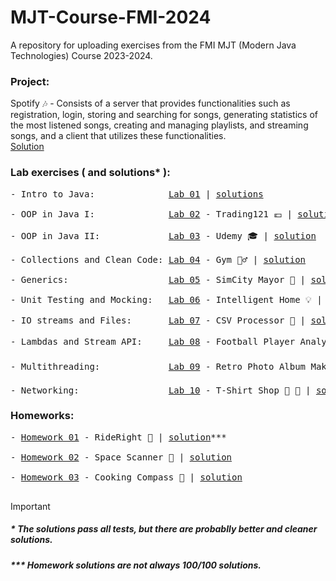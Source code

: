 # MJT-Course-FMI-2024
A repository for uploading exercises from the FMI MJT (Modern Java Technologies) Course 2023-2024.

### Project:
Spotify 🎶 - Consists of a server that provides functionalities such as registration, login, storing and searching for songs, generating statistics of the most listened songs, creating and managing playlists, and streaming songs, and a client that utilizes these functionalities. </br>
<a href="https://github.com/asen-krasimirov/MJT-Course-2024/tree/main/Project/Spotify">Solution</a>

### Lab exercises ( and solutions* ):
<pre>
- Intro to Java:              <a href="https://github.com/fmi/java-course/tree/mjt-2023-2024/01-intro-to-java/lab">Lab 01</a> | <a href="https://github.com/asen-krasimirov/MJT-Course-2024/tree/main/labs/Week01/src">solutions</a> </br>
- OOP in Java I:              <a href="https://github.com/fmi/java-course/tree/mjt-2023-2024/02-oop-in-java-i/lab">Lab 02</a> - Trading121 💶 | <a href="https://github.com/asen-krasimirov/MJT-Course-2024/tree/main/labs/Week02/src">solution</a> </br>
- OOP in Java II:             <a href="https://github.com/fmi/java-course/tree/mjt-2023-2024/03-oop-in-java-ii/lab">Lab 03</a> - Udemy 🎓 | <a href="https://github.com/asen-krasimirov/MJT-Course-2024/tree/main/labs/Week03/src">solution</a> </br>
- Collections and Clean Code: <a href="https://github.com/fmi/java-course/tree/mjt-2023-2024/04-collections-clean-code/lab">Lab 04</a> - Gym 🏋️‍♂️ | <a href="https://github.com/asen-krasimirov/MJT-Course-2024/tree/main/labs/Week04/src">solution</a> </br>
- Generics:                   <a href="https://github.com/fmi/java-course/tree/mjt-2023-2024/05-generics/lab">Lab 05</a> - SimCity Mayor 🌇 | <a href="https://github.com/asen-krasimirov/MJT-Course-2024/tree/main/labs/Week05/src">solution</a> </br>
- Unit Testing and Mocking:   <a href="https://github.com/fmi/java-course/tree/mjt-2023-2024/06-unit-testing-and-mocking/lab">Lab 06</a> - Intelligent Home 💡 | <a href="https://github.com/asen-krasimirov/MJT-Course-2024/tree/main/labs/Week06/">solution</a> </br>
- IO streams and Files:       <a href="https://github.com/fmi/java-course/tree/mjt-2023-2024/07-io-streams-and-files/lab">Lab 07</a> - CSV Processor 📃 | <a href="https://github.com/asen-krasimirov/MJT-Course-2024/tree/main/labs/Week07/">solution</a> </br>
- Lambdas and Stream API:     <a href="https://github.com/fmi/java-course/tree/mjt-2023-2024/08-lambdas-and-stream-api/lab">Lab 08</a> - Football Player Analyzer ⚽ | <a href="https://github.com/asen-krasimirov/MJT-Course-2024/tree/main/labs/Week08/">solution</a> </br>
- Multithreading:             <a href="https://github.com/fmi/java-course/tree/mjt-2023-2024/09-threads/lab">Lab 09</a> - Retro Photo Album Maker 📷 | <a href="https://github.com/asen-krasimirov/MJT-Course-2024/tree/main/labs/Week09/">solution</a> </br>
- Networking:                 <a href="https://github.com/fmi/java-course/tree/mjt-2023-2024/10-network/lab">Lab 10</a> - T-Shirt Shop 👕 🏬 | <a href="https://github.com/asen-krasimirov/MJT-Course-2024/tree/main/labs/Week10/">solution</a>
</pre>

### Homeworks:
<pre>
- <a href="https://github.com/fmi/java-course/tree/mjt-2023-2024/homeworks/01-rideright">Homework 01</a> - RideRight 🚏 | <a href="https://github.com/asen-krasimirov/MJT-Course-FMI-2024/tree/main/Homework01">solution</a>*** </br>
- <a href="https://github.com/fmi/java-course/tree/mjt-2023-2024/homeworks/02-spacescanner">Homework 02</a> - Space Scanner 🚀 | <a href="https://github.com/asen-krasimirov/MJT-Course-FMI-2024/tree/main/Homework02">solution</a> </br>
- <a href="https://github.com/fmi/java-course/tree/mjt-2023-2024/homeworks/03-cookingcompass">Homework 03</a> - Cooking Compass 🍝 | <a href="https://github.com/asen-krasimirov/MJT-Course-FMI-2024/tree/main/Homework03">solution</a> </br>
</pre>

> [!IMPORTANT]
> ##### * The solutions pass all tests, but there are probablly better and cleaner solutions.
> ##### *** Homework solutions are not always 100/100 solutions.
